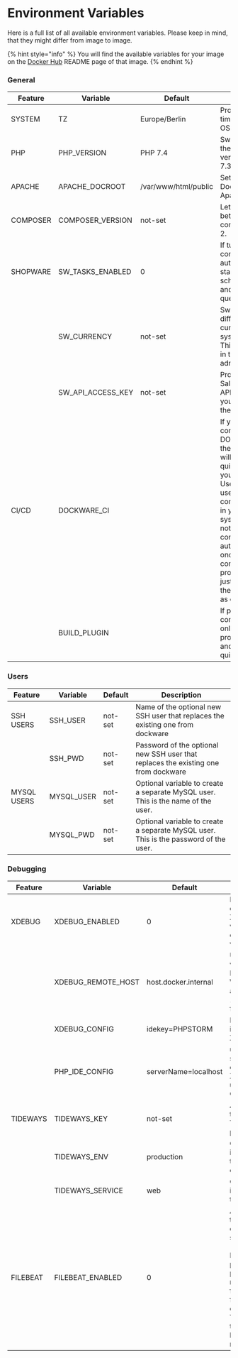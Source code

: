 # Environment Variables

Here is a full list of all available environment variables. Please keep in mind, that they might differ from image to image.

{% hint style="info" %}
You will find the available variables for your image on the [Docker Hub](https://hub.docker.com/u/dockware) README page of that image.
{% endhint %}

### General

| Feature  | Variable             | Default              | Description                                                                                                                                                                                                                                                                                                                           |
| -------- | -------------------- | -------------------- | ------------------------------------------------------------------------------------------------------------------------------------------------------------------------------------------------------------------------------------------------------------------------------------------------------------------------------------- |
| SYSTEM   | TZ                   | Europe/Berlin        | Provide a custom timezone for the OS                                                                                                                                                                                                                                                                                                  |
| PHP      | PHP\_VERSION         | PHP 7.4              | Switch to any of the installed PHP versions: 8.0, 7.4, 7.3, 7.2                                                                                                                                                                                                                                                                       |
| APACHE   | APACHE\_DOCROOT      | /var/www/html/public | Sets the default DocRoot of Apache                                                                                                                                                                                                                                                                                                    |
| COMPOSER | COMPOSER\_VERSION    | not-set              | Let's you switch between composer 1 and 2.                                                                                                                                                                                                                                                                                            |
| SHOPWARE | SW\_TASKS\_ENABLED   | 0                    | If turned on, the container will automatically start cronjobs for scheduled tasks and message queue processing                                                                                                                                                                                                                        |
|          | SW\_CURRENCY         | not-set              | Switch to a different default currency for the system, like GBP. This will be used in the administration.                                                                                                                                                                                                                             |
|          | SW\_API\_ACCESS\_KEY | not-set              | Provide a custom Sales Channel API Key when you want to use the StoreAPI                                                                                                                                                                                                                                                              |
| CI/CD    | DOCKWARE\_CI         |                      | If you run containers with DOCKWARE\_CI=1 the containers will automatically quit after running your command. Use this if you use dockware as command runner in your CI/CD system. Please note, your containers should automatically exit once a custom command is provided. This is just fa fallback if they do not exit as expected. |
|          | BUILD\_PLUGIN        |                      | If provided, the container will only build the provided plugin and immeditaly quit afterwards.                                                                                                                                                                                                                                        |

### Users

| Feature     | Variable    | Default | Description                                                                          |
| ----------- | ----------- | ------- | ------------------------------------------------------------------------------------ |
| SSH USERS   | SSH\_USER   | not-set | Name of the optional new SSH user that replaces the existing one from dockware       |
|             | SSH\_PWD    | not-set | Password of the optional new SSH user that replaces the existing one from dockware   |
| MYSQL USERS | MYSQL\_USER | not-set | Optional variable to create a separate MySQL user. This is the name of the user.     |
|             | MYSQL\_PWD  | not-set | Optional variable to create a separate MySQL user. This is the password of the user. |

### Debugging

| Feature  | Variable             | Default              | Description                                                                                                                                           |
| -------- | -------------------- | -------------------- | ----------------------------------------------------------------------------------------------------------------------------------------------------- |
| XDEBUG   | XDEBUG\_ENABLED      | 0                    | Enable or disable XDebug with either 1 or 0 as value.                                                                                                 |
|          | XDEBUG\_REMOTE\_HOST | host.docker.internal | Use default value for MAC + Windows, and 172.17.0.1 for Linux                                                                                         |
|          | XDEBUG\_CONFIG       | idekey=PHPSTORM      | IDE Key identifier for XDebug                                                                                                                         |
|          | PHP\_IDE\_CONFIG     | serverName=localhost | used for the serverName export for XDebug usage on CLI                                                                                                |
| TIDEWAYS | TIDEWAYS\_KEY        | not-set              | API Key of the Tideways project                                                                                                                       |
|          | TIDEWAYS\_ENV        | production           | Optional identifier of the environment                                                                                                                |
|          | TIDEWAYS\_SERVICE    | web                  | Optional identifier of the service                                                                                                                    |
| FILEBEAT | FILEBEAT\_ENABLED    | 0                    | Activates the Filebeat daemon service (value 1). For this please provide a manual filebeat.yml for the container. You can do this with bind-mounting. |
